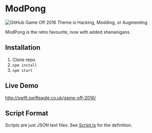 # ModPong

![GitHub Game Off 2016 Theme is Hacking, Modding, or Augmenting](https://cloud.githubusercontent.com/assets/121322/19498019/d8827370-9543-11e6-82d8-6da822b6147b.png)

ModPong is the retro favourite, now with added shenanigans.

## Installation

1. Clone repo.
2. `npm install`
3. `npm start`

## Live Demo

http://swift.swifteagle.co.uk/game-off-2016/

## Script Format

Scripts are just JSON text files. See [Script.ts](src/Script.ts) for the definition.
